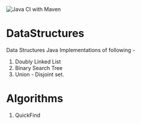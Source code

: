 ![Java CI with Maven](https://github.com/Sanjeev-Panday/DataStructures/workflows/Java%20CI%20with%20Maven/badge.svg)
# DataStructures
Data Structures
Java Implementations of following -
1. Doubly Linked List
2. Binary Search Tree
3. Union - Disjoint set.
# Algorithms
1. QuickFind
